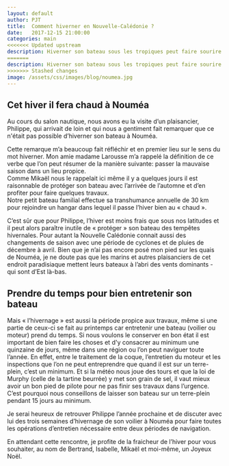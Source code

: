 ```yaml
---
layout: default
author: PJT
title:  Comment hiverner en Nouvelle-Calédonie ?
date:   2017-12-15 21:00:00
categories: main
<<<<<<< Updated upstream
description: Hiverner son bateau sous les tropiques peut faire sourire dans un premier temps.  Mais en y regardant de plus prés on se rend compte que les bateaux qui naviguent dans ces eaux ont autant besoin d'entretien que ceux qui restent en métrople.
=======
description: Hiverner son bateau sous les tropiques peut faire sourire dans un premier temps.  Mais en y regardant de plus prés on se rend compte que les bateaux qui naviguent dans ces eaux ont autant besoin d'entretien que ceux qui restent en métrople. 
>>>>>>> Stashed changes
image: /assets/css/images/blog/noumea.jpg
---
```

## Cet hiver il fera chaud à Nouméa
Au cours du salon nautique, nous avons eu la visite d’un plaisancier, 
Philippe, qui arrivait de loin et qui nous a gentiment fait remarquer que ce n'était pas possible d’hiverner son bateau à Nouméa.  
<!--break-->
Cette remarque m’a beaucoup fait réfléchir et en premier lieu sur le sens du mot hiverner.
Mon amie madame Larousse m’a rappelé la définition de ce verbe que l’on peut résumer de la manière suivante: passer la mauvaise saison dans un lieu propice.  
Comme Mikaël nous le rappelait ici même il y a quelques jours il est raisonnable de protéger son bateau avec l’arrivée de l’automne et d’en profiter pour faire quelques travaux.  
Notre petit bateau familial effectue sa transhumance annuelle de 30 km pour rejoindre un hangar dans lequel il passe l’hiver bien au « chaud ».

C’est sûr que pour Philippe, l’hiver est moins frais que sous nos latitudes et il peut alors paraître inutile de « protéger » son bateau des tempêtes hivernales.
Pour autant la Nouvelle Calédonie connait aussi des changements de saison avec une période de cyclones et de pluies de décembre à avril.
Bien que je n’ai pas encore posé mon pied sur les quais de Nouméa, je ne doute pas que les marins et autres plaisanciers de cet endroit paradisiaque mettent leurs bateaux à l’abri des vents dominants - qui sont d’Est là-bas.

## Prendre du temps pour bien entretenir son bateau
Mais « l’hivernage » est aussi la période propice aux travaux, même si une partie de ceux-ci se fait au printemps car entretenir une bateau (voilier ou moteur) prend du temps.
Si nous voulons le conserver en bon état il est important de bien faire les choses et d'y consacrer au minimum une quinzaine de jours, même dans une région ou l’on peut naviguer toute l’année.
En effet, entre le traitement de la coque, l’entretien du moteur et les inspections que l’on ne peut entreprendre que quand il est sur un terre-plein, c’est un minimum. 
Et si la météo nous joue des tours et que la loi de Murphy (celle de la tartine beurrée) y met son grain de sel, il vaut mieux avoir un bon pied de pilote pour ne pas finir ses travaux dans l’urgence.
C’est pourquoi nous conseillons de laisser son bateau sur un terre-plein pendant 15 jours au minimum.

Je serai heureux de retrouver Philippe l’année prochaine et de discuter avec lui des trois semaines d’hivernage de son voilier à Nouméa pour faire toutes les opérations d’entretien nécessaire entre deux périodes de navigation.

En attendant cette rencontre, je profite de la fraicheur de l’hiver pour vous souhaiter, au nom de Bertrand, Isabelle, Mikaël et moi-même, un Joyeux Noël.